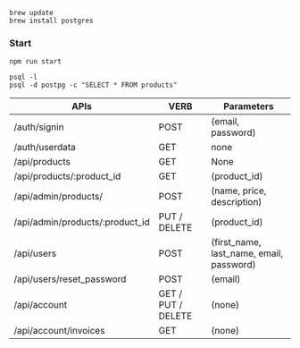 
```
brew update
brew install postgres
```

### Start
```
npm run start
```

```
psql -l
psql -d postpg -c "SELECT * FROM products"
```

| APIs | VERB | Parameters |
| --- |---| ---|
| /auth/signin | POST | (email, password) |
| /auth/userdata | GET | none |
| /api/products | GET | None |
| /api/products/:product_id | GET | (product_id) |
| /api/admin/products/ | POST | (name, price, description) |
| /api/admin/products/:product_id | PUT / DELETE | (product_id) |
| /api/users | POST | (first_name, last_name, email, password) |
| /api/users/reset_password | POST | (email) |
| /api/account | GET / PUT / DELETE | (none) |
| /api/account/invoices | GET | (none) |

